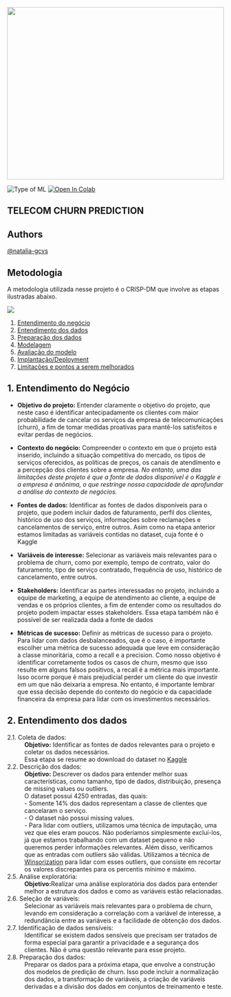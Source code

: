 <!DOCTYPE html>
<html lang="en">
<head>
    <meta charset="UTF-8">
</head>
<body>
  
<img src="https://img.freepik.com/free-vector/isometric-composition-with-different-telecommunication-devices-television-equipment-3d-vector-illustration_1284-30577.jpg?w=1380&t=st=1683896149~exp=1683896749~hmac=d9f09c4467a3f80f793870b0c1faf5ca52e3a77facdf27703ebef4fd21771c83" width="100%" height="400px">


<p dir="auto">
<a target="_blank" rel="noopener noreferrer nofollow"><img src="https://camo.githubusercontent.com/f59112f72a9ec9f72a6c124b4ac432217b85524b969f013108b9ec97dbb2a86e/68747470733a2f2f696d672e736869656c64732e696f2f62616467652f547970652532306f662532304d4c2d42696e617279253230436c617373696669636174696f6e2d726564" alt="Type of ML" data-canonical-src="https://img.shields.io/badge/Type%20of%20ML-Binary%20Classification-red" style="max-width: 100%;"></a>
  <a href="https://colab.research.google.com/drive/1aLf4ht-arQxBk1YBP2m5FJx4Nr-3Q92i?usp=sharing" rel="nofollow"><img src="https://camo.githubusercontent.com/84f0493939e0c4de4e6dbe113251b4bfb5353e57134ffd9fcab6b8714514d4d1/68747470733a2f2f636f6c61622e72657365617263682e676f6f676c652e636f6d2f6173736574732f636f6c61622d62616467652e737667" alt="Open In Colab" data-canonical-src="https://colab.research.google.com/assets/colab-badge.svg" style="max-width: 100%;"></a>
  
<h2>TELECOM CHURN PREDICTION</h2>
  
<h2>Authors</h2>
<a href="https://github.com/natalia-gcvs">@natalia-gcvs</a>
  
<h2>Metodologia</h2>
  
  A metodologia utilizada nesse projeto é o CRISP-DM que involve as etapas ilustradas abaixo.

  <img src="https://upload.wikimedia.org/wikipedia/commons/thumb/b/b9/CRISP-DM_Process_Diagram.png/319px-CRISP-DM_Process_Diagram.png">
  
  <ol dir="auto">
<li><a href="#business-problem">Entendimento do negócio</a></li>
<li><a href="#data-source">Entendimento dos dados</a></li>
<li><a href="#methods">Preparação dos dados</a></li>
<li><a href="#tech-stack">Modelagem</a></li>
<li><a href="#quick-glance-at-the-results">Avaliação do modelo</a></li>
<li><a href="#lessons-learned-and-recommendation">Implantação/Deployment</a></li>
<li><a href="#limitation-and-what-can-be-improved">Limitações e pontos a serem melhorados</a></li>
  </ol>
  
<h2>1. Entendimento do Negócio</h2> 
  <ul>
    <li><p><b>Objetivo do projeto:</b> Entender claramente o objetivo do projeto, que neste caso é identificar antecipadamente os clientes com maior probabilidade de cancelar os serviços da empresa de telecomunicações (churn), a fim de tomar medidas proativas para mantê-los satisfeitos e evitar perdas de negócios.</p></li>
    <li><p><b>Contexto do negócio:</b> Compreender o contexto em que o projeto está inserido, incluindo a situação competitiva do mercado, os tipos de serviços oferecidos, as políticas de preços, os canais de atendimento e a percepção dos clientes sobre a empresa. 
<em>No entanto, uma das limitações deste projeto é que a fonte de dados disponível é o Kaggle e a empresa é anônima, o que restringe nossa capacidade de aprofundar a análise do contexto de negócios.</em></p></li>
    <li><p><b>Fontes de dados:</b> Identificar as fontes de dados disponíveis para o projeto, que podem incluir dados de faturamento, perfil dos clientes, histórico de uso dos serviços, informações sobre reclamações e cancelamentos de serviço, entre outros. Asim como na etapa anterior estamos limitadas as variáveis contidas no dataset, cuja fonte é o Kaggle</p></li>
    <li><p><b>Variáveis de interesse:</b> Selecionar as variáveis mais relevantes para o problema de churn, como por exemplo, tempo de contrato, valor do faturamento, tipo de serviço contratado, frequência de uso, histórico de cancelamento, entre outros.</p></li>
    <li><p><b>Stakeholders:</b> Identificar as partes interessadas no projeto, incluindo a equipe de marketing, a equipe de atendimento ao cliente, a equipe de vendas e os próprios clientes, a fim de entender como os resultados do projeto podem impactar esses stakeholders. Essa etapa também não é possível de ser realizada dada a fonte de dados</p></li>
    <li><p><b>Métricas de sucesso:</b> Definir as métricas de sucesso para o projeto. Para lidar com dados desbalanceados, que é o caso, é importante escolher uma métrica de sucesso adequada que leve em consideração a classe minoritária, como a recall e a precision. Como nosso objetivo é identificar corretamente todos os casos de churn, mesmo que isso resulte em alguns falsos positivos, a recall é a métrica mais importante. Isso ocorre porque é mais prejudicial perder um cliente do que investir em um que não deixaria a empresa. No entanto, é importante lembrar que essa decisão depende do contexto do negócio e da capacidade financeira da empresa para lidar com os investimentos necessários.</p></li>
  </ul>
  
  <h2>2. Entendimento dos dados</h2>
  
  <dl>
    <dt>2.1. Coleta de dados:</dt>
    <dd><b>Objetivo:</b> Identificar as fontes de dados relevantes para o projeto e coletar os dados necessários.
      <dd>Essa etapa se resume ao download do dataset no 
      <a href="https://www.kaggle.com/datasets/arashnic/telecom-churn-dataset">Kaggle</a></dd>
 
  
<dt>2.2. Descrição dos dados:</dt>
<dd><b>Objetivo:</b> Descrever os dados para entender melhor suas características, como tamanho, tipo de dados, distribuição, presença de missing values ou outliers.</dd>
<dd>O dataset possui 4250 entradas, das quais:</dd>
<dd>- Somente 14% dos dados representam a classe de clientes que cancelaram o serviço.</dd>
<dd>- O dataset não possui missing values.</dd>
<dd>- Para lidar com outliers, utilizamos uma técnica de imputação, uma vez que eles eram poucos. Não poderíamos simplesmente excluí-los, já que estamos trabalhando com um dataset pequeno e não queremos perder informações relevantes. Além disso, verificamos que as entradas com outliers são válidas. Utilizamos a técnica de <a href="https://www.statisticshowto.com/winsorize/">Winsorization</a> para lidar com esses outliers, que consiste em recortar os valores discrepantes para os percentis mínimo e máximo.</dd>

  


<dt>2.5. Análise exploratória:</dt> 
    <dd><b>Objetivo:</b>Realizar uma análise exploratória dos dados para entender melhor a estrutura dos dados e como as variáveis estão relacionadas.</dd>

<dt>2.6. Seleção de variáveis:</dt> 
  <dd>Selecionar as variáveis mais relevantes para o problema de churn, levando em consideração a correlação com a variável de interesse, a redundância entre as variáveis e a facilidade de obtenção dos dados.</dd>

<dt>2.7. Identificação de dados sensíveis:</dt> 
  <dd>Identificar se existem dados sensíveis que precisam ser tratados de forma especial para garantir a privacidade e a segurança dos clientes. Não é uma questão relevante para esse projeto.</dd>

<dt>2.8. Preparação dos dados:</dt>
  <dd>Preparar os dados para a próxima etapa, que envolve a construção dos modelos de predição de churn. Isso pode incluir a normalização dos dados, a transformação de variáveis, a criação de variáveis derivadas e a divisão dos dados em conjuntos de treinamento e teste.</dd>

      
  </dl>

 

  
 



</body>
</html>





